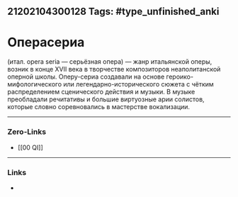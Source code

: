 21202104300128
Tags: #type_unfinished_anki 
---
# Операсериа

(итал. ореrа seria — серьёзная опера) — жанр итальянской оперы, возник в конце XVII века в творчестве композиторов неаполитанской оперной школы. Оперу-сериа создавали на основе героико-мифологического или легендарно-исторического сюжета с чётким распределением сценического действия и музыки. В музыке преобладали речитативы и большие виртуозные арии солистов, которые словно соревновались в мастерстве вокализации.

---
### Zero-Links
- [[00 QI]]
---
### Links
-